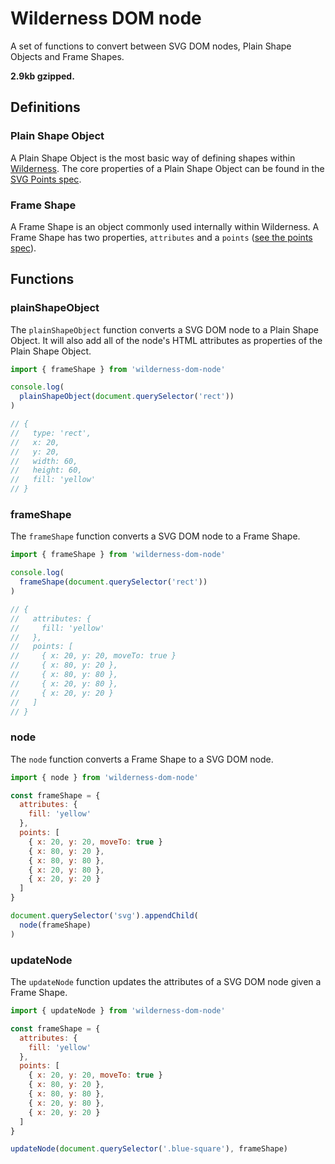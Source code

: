 # Wilderness DOM node

A set of functions to convert between SVG DOM nodes,
Plain Shape Objects and Frame Shapes.

**2.9kb gzipped.**

## Definitions

### Plain Shape Object

A Plain Shape Object is the most basic way of defining shapes within
[Wilderness](https://github.com/colinmeinke/wilderness).
The core properties of a Plain Shape Object can be found in the
[SVG Points spec](https://github.com/colinmeinke/svg-points#readme).

### Frame Shape

A Frame Shape is an object commonly used internally within Wilderness.
A Frame Shape has two properties, `attributes` and a `points`
([see the points spec](https://github.com/colinmeinke/points)).

## Functions

### plainShapeObject

The `plainShapeObject` function converts a SVG DOM node to a Plain
Shape Object. It will also add all of the node's HTML attributes as
properties of the Plain Shape Object.

```js
import { frameShape } from 'wilderness-dom-node'

console.log(
  plainShapeObject(document.querySelector('rect'))
)

// {
//   type: 'rect',
//   x: 20,
//   y: 20,
//   width: 60,
//   height: 60,
//   fill: 'yellow'
// }
```

### frameShape

The `frameShape` function converts a SVG DOM node to a Frame Shape.

```js
import { frameShape } from 'wilderness-dom-node'

console.log(
  frameShape(document.querySelector('rect'))
)

// {
//   attributes: {
//     fill: 'yellow'
//   },
//   points: [
//     { x: 20, y: 20, moveTo: true }
//     { x: 80, y: 20 },
//     { x: 80, y: 80 },
//     { x: 20, y: 80 },
//     { x: 20, y: 20 }
//   ]
// }
```

### node

The `node` function converts a Frame Shape to a SVG DOM node.

```js
import { node } from 'wilderness-dom-node'

const frameShape = {
  attributes: {
    fill: 'yellow'
  },
  points: [
    { x: 20, y: 20, moveTo: true }
    { x: 80, y: 20 },
    { x: 80, y: 80 },
    { x: 20, y: 80 },
    { x: 20, y: 20 }
  ]
}

document.querySelector('svg').appendChild(
  node(frameShape)
)
```

### updateNode

The `updateNode` function updates the attributes of a SVG DOM node given
a Frame Shape.

```js
import { updateNode } from 'wilderness-dom-node'

const frameShape = {
  attributes: {
    fill: 'yellow'
  },
  points: [
    { x: 20, y: 20, moveTo: true }
    { x: 80, y: 20 },
    { x: 80, y: 80 },
    { x: 20, y: 80 },
    { x: 20, y: 20 }
  ]
}

updateNode(document.querySelector('.blue-square'), frameShape)
```
